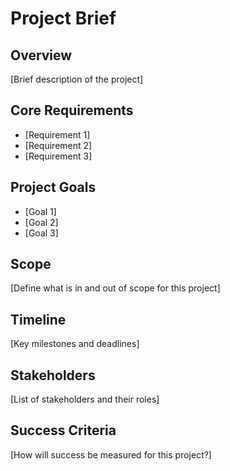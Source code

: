 # Project Brief

## Overview
[Brief description of the project]

## Core Requirements
- [Requirement 1]
- [Requirement 2]
- [Requirement 3]

## Project Goals
- [Goal 1]
- [Goal 2]
- [Goal 3]

## Scope
[Define what is in and out of scope for this project]

## Timeline
[Key milestones and deadlines]

## Stakeholders
[List of stakeholders and their roles]

## Success Criteria
[How will success be measured for this project?]